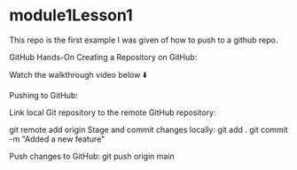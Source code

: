 # module1Lesson1
This repo is the first example I was given of how to push to a github repo.


GitHub Hands-On
Creating a Repository on GitHub:

Watch the walkthrough video below ⬇️


Pushing to GitHub:

Link local Git repository to the remote GitHub repository:

git remote add origin <link-of-github-repo>
Stage and commit changes locally:
git add .
git commit -m "Added a new feature"

Push changes to GitHub:
git push origin main

